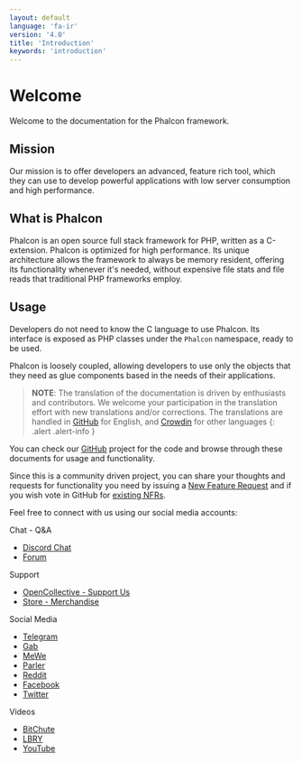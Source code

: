 ```yaml
---
layout: default
language: 'fa-ir'
version: '4.0'
title: 'Introduction'
keywords: 'introduction'
---
```


# Welcome

Welcome to the documentation for the Phalcon framework.

## Mission

Our mission is to offer developers an advanced, feature rich tool, which they can use to develop powerful applications with low server consumption and high performance.

## What is Phalcon

Phalcon is an open source full stack framework for PHP, written as a C-extension. Phalcon is optimized for high performance. Its unique architecture allows the framework to always be memory resident, offering its functionality whenever it's needed, without expensive file stats and file reads that traditional PHP frameworks employ.

## Usage

Developers do not need to know the C language to use Phalcon. Its interface is exposed as PHP classes under the `Phalcon` namespace, ready to be used.

Phalcon is loosely coupled, allowing developers to use only the objects that they need as glue components based in the needs of their applications.

> **NOTE**: The translation of the documentation is driven by enthusiasts and contributors. We welcome your participation in the translation effort with new translations and/or corrections. The translations are handled in [GitHub](https://github.com/phalcon/docs) for English, and [Crowdin](https://crowdin.com/project/phalcon-documentation) for other languages
{: .alert .alert-info }

You can check our [GitHub](https://github.com/phalcon/cphalcon) project for the code and browse through these documents for usage and functionality.

Since this is a community driven project, you can share your thoughts and requests for functionality you need by issuing a [New Feature Request](new-feature-request) and if you wish vote in GitHub for [existing NFRs](new-feature-request-list).

Feel free to connect with us using our social media accounts:

Chat - Q&A

* [Discord Chat](https://phalcon.io/discord)
* [Forum](https://phalcon.link/forum)

Support

* [OpenCollective - Support Us](https://phalcon.io/fund)
* [Store - Merchandise](https://phalcon.io/store)

Social Media

* [Telegram](https://phalcon.io/telegram)
* [Gab](https://phalcon.io/gab)
* [MeWe](https://phalcon.io/mewe)
* [Parler](https://phalcon.io/parler)
* [Reddit](https://phalcon.io/reddit)
* [Facebook](https://phalcon.io/fb)
* [Twitter](https://phalcon.io/t)

Videos

* [BitChute](https://phalcon.io/bitchute)
* [LBRY](https://phalcon.io/lbry)
* [YouTube](https://phalcon.io/youtube)